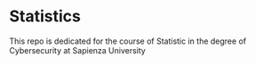 # Statistics
This repo is dedicated for the course of Statistic in the degree of Cybersecurity at Sapienza University
